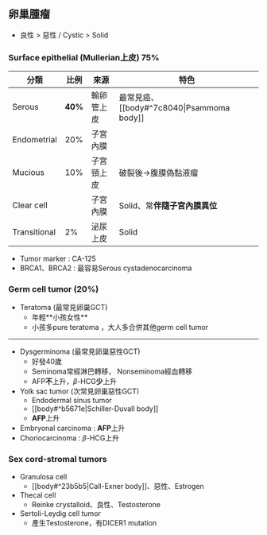 ## 卵巢腫瘤
- 良性 > 惡性 / Cystic > Solid
### Surface epithelial (Mullerian上皮) 75%
| 分類         | 比例 | 來源        | 特色                    |
|--------------|------|-------------|-------------------------|
| Serous       | **40%**  | 輸卵管上皮  | 最常見癌、[[body#^7c8040\|Psammoma body]] |
| Endometrial  | 20%  | 子宮內膜    |                         |
| Mucious      | 10%  | 子宮頸上皮  | 破裂後->腹膜偽黏液瘤  |
| Clear cell   |      | 子宮內膜    | Solid、常**伴隨子宮內膜異位**                   |
| Transitional | 2%   | 泌尿上皮    | Solid                   |
- Tumor marker : CA-125
- BRCA1、BRCA2 : 最容易Serous cystadenocarcinoma
### Germ cell tumor (20%)
- Teratoma (最常見卵巢GCT)
	- 年輕**⼩孩女性**
	- 小孩多pure teratoma ，⼤人多合併其他germ cell tumor
***
- Dysgerminoma (最常見卵巢惡性GCT)
	- 好發40歲
	- Seminoma常經淋巴轉移， Nonseminoma經血轉移
	- AFP**不**上升，$\beta$-HCG**少**上升
- Yolk sac tumor (次常見卵巢惡性GCT)
	- Endodermal sinus tumor
	- [[body#^b5671e|Schiller-Duvall body]]
	- **AFP**上升
- Embryonal carcinoma : **AFP**上升
- Choriocarcinoma : $\beta$-HCG上升
### Sex cord-stromal tumors
- Granulosa cell
	- [[body#^23b5b5|Call-Exner body]]、惡性、Estrogen
- Thecal cell
	- Reinke crystalloid、良性、Testosterone
- Sertoli-Leydig cell tumor
	- 產生Testosterone，有DICER1 mutation